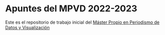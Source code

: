 # Apuntes del MPVD 2022-2023
Este es el repositorio de trabajo inicial del [Máster Propio en Periodismo de Datos y Visualización](https://mpvd.es/)

